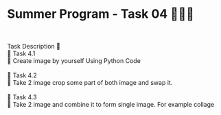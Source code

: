 # Summer Program - Task 04 👨🏻‍💻

</br>

Task Description 📄 <br>
🔅 Task 4.1 <br>
📌 Create image by yourself Using Python Code <br>
<br>
🔅 Task 4.2 <br>
📌 Take 2 image crop some part of both image and swap it. <br>
<br>
🔅 Task 4.3 <br>
📌 Take 2 image and combine it to form single image. For example collage <br>
